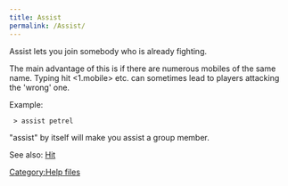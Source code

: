 ```yaml
---
title: Assist
permalink: /Assist/
---
```


Assist lets you join somebody who is already fighting.

The main advantage of this is if there are numerous mobiles of the same
name. Typing hit \<1.mobile\> etc. can sometimes lead to players
attacking the 'wrong' one.

Example:

` > assist petrel`

"assist" by itself will make you assist a group member.

See also: [Hit](Hit "wikilink")

[Category:Help files](Category:Help_files "wikilink")